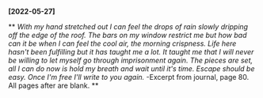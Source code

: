 **[2022-05-27]**

**
*With my hand stretched out I can feel the drops of rain slowly dripping off the edge of the roof. The bars on my window restrict me but how bad can it be when I can feel the cool air, the morning crispness. Life here hasn't been fulfilling but it has taught me a lot.* 
*It taught me that I will never be willing to let myself go through imprisonment again.* 
*The pieces are set, all I can do now is hold my breath and wait until it's time. Escape should be easy.* 
*Once I'm free I'll write to you again.* 
-Excerpt from journal, page 80. All pages after are blank. 
**